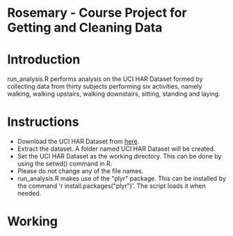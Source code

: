 Rosemary - Course Project for Getting and Cleaning Data
========================================================

# Introduction
run_analysis.R performs analysis on the UCI HAR Dataset formed by collecting 
data from thirty subjects performing six activities, namely walking, walking
upstairs, walking downstairs, sitting, standing and laying.

# Instructions
- Download the UCI HAR Dataset from [here](https://d396qusza40orc.cloudfront.net/getdata%2Fprojectfiles%2FUCI%20HAR%20Dataset.zip).
- Extract the dataset. A folder named UCI HAR Dataset will be created.
- Set the UCI HAR Dataset as the working directory. This can be done by using
the setwd() command in R.
- Please do not change any of the file names. 
- run_analysis.R makes use of the "plyr" package. This can be installed by 
the command 'r install.packages("plyr")'. The script loads it when needed.

# Working
